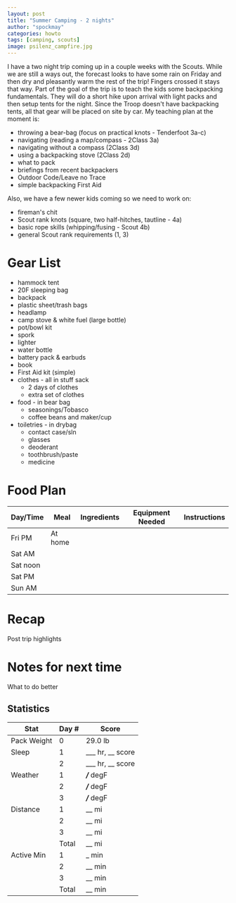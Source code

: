 ```yaml
---
layout: post
title: "Summer Camping - 2 nights"
author: "spockmay"
categories: howto
tags: [camping, scouts]
image: psilenz_campfire.jpg
---
```


I have a two night trip coming up in a couple weeks with the Scouts. While we are still a ways out, the forecast looks to have some rain on Friday and then dry and pleasantly warm the rest of the trip! Fingers crossed it stays that way. Part of the goal of the trip is to teach the kids some backpacking fundamentals. They will do a short hike upon arrival with light packs and then setup tents for the night. Since the Troop doesn't have backpacking tents, all that gear will be placed on site by car. My teaching plan at the moment is:
- throwing a bear-bag (focus on practical knots - Tenderfoot 3a-c)
- navigating (reading a map/compass - 2Class 3a)
- navigating without a compass (2Class 3d)
- using a backpacking stove (2Class 2d)
- what to pack
- briefings from recent backpackers
- Outdoor Code/Leave no Trace
- simple backpacking First Aid

Also, we have a few newer kids coming so we need to work on:
- fireman's chit
- Scout rank knots (square, two half-hitches, tautline - 4a)
- basic rope skills (whipping/fusing - Scout 4b)
- general Scout rank requirements (1, 3)

# Gear List
- hammock tent
- 20F sleeping bag
- backpack
- plastic sheet/trash bags
- headlamp
- camp stove & white fuel (large bottle)
- pot/bowl kit
- spork
- lighter
- water bottle
- battery pack & earbuds
- book
- First Aid kit (simple)
- clothes - all in stuff sack
  - 2 days of clothes
  - extra set of clothes
- food - in bear bag
  - seasonings/Tobasco
  - coffee beans and maker/cup
- toiletries - in drybag
  - contact case/sln
  - glasses
  - deoderant
  - toothbrush/paste
  - medicine

# Food Plan

| Day/Time | Meal | Ingredients | Equipment Needed | Instructions |
| -------- | ---- | ----------- | ---------------- | ------------ |
| Fri PM | At home |  |  |  |
| Sat AM |  |  |  |  |
| Sat noon |  |  | | |
| Sat PM |  |  |  | | 
| Sun AM |  |  | |  |

# Recap
Post trip highlights

# Notes for next time
What to do better

## Statistics

| Stat | Day # | Score |
| ---- | ----- | ----- |
| Pack Weight | 0 | 29.0 lb |
| Sleep | 1 | ___ hr, __ score |
| | 2 | ___ hr, __ score |
| Weather | 1 | ___/___ degF |
| | 2 | ___/___ degF |
| | 3 | ___/___ degF |
| Distance | 1 | __ mi|
| | 2 | __ mi|
| | 3 | __ mi|
| | Total | __ mi|
| Active Min | 1 | _ min|
| | 2 | __ min|
| | 3 | __ min|
| | Total | __ min|
